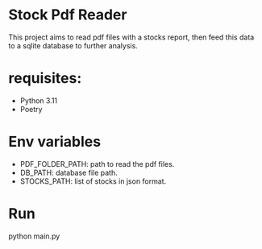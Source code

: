 # Stock Pdf Reader

This project aims to read pdf files with a stocks report, then feed this data to a sqlite database to further analysis.

# requisites:

- Python 3.11
- Poetry

# Env variables

- PDF_FOLDER_PATH: path to read the pdf files.
- DB_PATH: database file path.
- STOCKS_PATH: list of stocks in json format.

# Run

python main.py

